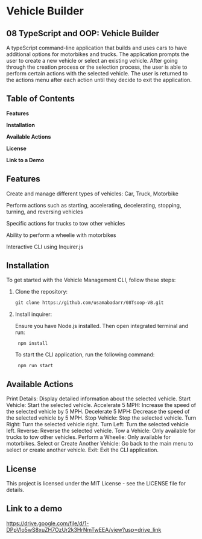 # Vehicle Builder
## 08 TypeScript and OOP: Vehicle Builder
A typeScript command-line application that builds and uses cars to have additional options for motorbikes and trucks. The application prompts the user to create a new vehicle or select an existing vehicle. After going through the creation process or the selection process, the user is able to perform certain actions with the selected vehicle. The user is returned to the actions menu after each action until they decide to exit the application.

## Table of Contents
**Features**

**Installation**

**Available Actions**

**License**

**Link to a Demo**

## Features
Create and manage different types of vehicles: Car, Truck, Motorbike

Perform actions such as starting, accelerating, decelerating, stopping, turning, and reversing vehicles

Specific actions for trucks to tow other vehicles

Ability to perform a wheelie with motorbikes

Interactive CLI using Inquirer.js

## Installation
To get started with the Vehicle Management CLI, follow these steps:

1) Clone the repository:
    
    ```htm
    git clone https://github.com/usamabadarr/08Tsoop-VB.git
    ```
    
2) Install inquirer:

    Ensure you have Node.js installed. Then open integrated terminal and run:
        
        npm install
        

    To start the CLI application, run the following command:

        npm run start

## Available Actions
Print Details: Display detailed information about the selected vehicle.
Start Vehicle: Start the selected vehicle.
Accelerate 5 MPH: Increase the speed of the selected vehicle by 5 MPH.
Decelerate 5 MPH: Decrease the speed of the selected vehicle by 5 MPH.
Stop Vehicle: Stop the selected vehicle.
Turn Right: Turn the selected vehicle right.
Turn Left: Turn the selected vehicle left.
Reverse: Reverse the selected vehicle.
Tow a Vehicle: Only available for trucks to tow other vehicles.
Perform a Wheelie: Only available for motorbikes.
Select or Create Another Vehicle: Go back to the main menu to select or create another vehicle.
Exit: Exit the CLI application.

## License
This project is licensed under the MIT License - see the LICENSE file for details.

## Link to a demo

https://drive.google.com/file/d/1-DPpVlo5wS8xuZH7OzUr2k3HrNmTwEEA/view?usp=drive_link



